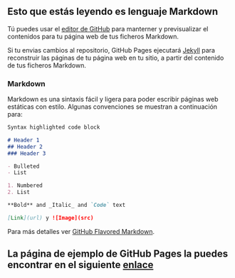 ## Esto que estás leyendo es lenguaje Markdown

Tú puedes usar el [editor de GitHub](https://github.com/dpa3001/portfolio/edit/master/README.md) para manterner y previsualizar el contenidos
para tu página web de tus ficheros Markdown.

Si tu envias cambios al repositorio, GitHub Pages ejecutará [Jekyll](https://jekyllrb.com/) para reconstruir las páginas de tu página web en
tu sitio, a partir del contenido de tus ficheros Markdown.

### Markdown

Markdown es una sintaxis fácil y ligera para poder escribir páginas web estáticas con estilo. Algunas convenciones se muestran a continuación para:

```markdown
Syntax highlighted code block

# Header 1
## Header 2
### Header 3

- Bulleted
- List

1. Numbered
2. List

**Bold** and _Italic_ and `Code` text

[Link](url) y ![Image](src)
```

Para más detalles ver [GitHub Flavored Markdown](https://guides.github.com/features/mastering-markdown/).

## La página de ejemplo de GitHub Pages la puedes encontrar en el siguiente [enlace](https://dpa3001.github.io/portfolio/)
